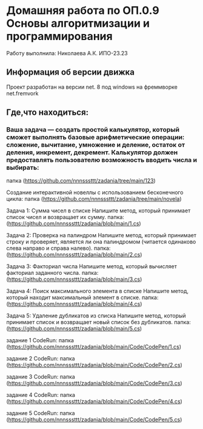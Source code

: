 # Домашняя работа по ОП.0.9 Основы алгоритмизации и программирования
Работу выполнила: Николаева А.К. ИПО-23.23
## Информация об версии движка
Проект разработан на версии net. 8 под windows на фреммворке net.fremvork
## Где,что находиться:
### Ваша задача — создать простой калькулятор, который сможет выполнять базовые арифметические операции: сложение, вычитание, умножение и деление, остаток от деления, инкремент, декремент. Калькулятор должен предоставлять пользователю возможность вводить числа и выбирать: 
папка (https://github.com/nnnsssttt/zadania/tree/main/123)

Создание интерактивной новеллы с использованием бесконечного цикла: папка (https://github.com/nnnsssttt/zadania/tree/main/novela)

Задача 1: Сумма чисел в списке
Напишите метод, который принимает список чисел и возвращает их сумму. папка: (https://github.com/nnnsssttt/zadania/blob/main/1.cs)

Задача 2: Проверка на палиндром
Напишите метод, который принимает строку и проверяет, является ли она палиндромом (читается одинаково слева направо и справа налево). папка: (https://github.com/nnnsssttt/zadania/blob/main/2.cs)

Задача 3: Факториал числа
Напишите метод, который вычисляет факториал заданного числа. папка: (https://github.com/nnnsssttt/zadania/blob/main/3.cs)

Задача 4: Поиск максимального элемента в списке
Напишите метод, который находит максимальный элемент в списке. папка: (https://github.com/nnnsssttt/zadania/blob/main/4.cs)

Задача 5: Удаление дубликатов из списка
Напишите метод, который принимает список и возвращает новый список без дубликатов. папка: (https://github.com/nnnsssttt/zadania/blob/main/5.cs)

задание 1 CodeRun: папка (https://github.com/nnnsssttt/zadania/blob/main/Code/CodePen/1.cs)

задание 2 CodeRun: папка (https://github.com/nnnsssttt/zadania/blob/main/Code/CodePen/2.cs)

задание 3 CodeRun: папка (https://github.com/nnnsssttt/zadania/blob/main/Code/CodePen/3.cs)

задание 4 CodeRun: папка (https://github.com/nnnsssttt/zadania/blob/main/Code/CodePen/4.cs)

задание 5 CodeRun: папка (https://github.com/nnnsssttt/zadania/blob/main/Code/CodePen/5.cs)
